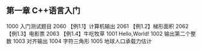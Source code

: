 ## 第一章 C++语言入门


1000	入门测试题目
2060	【例1.1】计算机输出
2061	【例1.2】梯形面积
2062	【例1.3】电影票
2063	【例1.4】牛吃牧草
1001	Hello,World!
1002	输出第二个整数
1003	对齐输出
1004	字符三角形
1005	地球人口承载力估计
